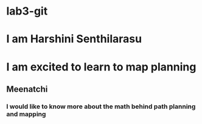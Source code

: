 # lab3-git
# I am Harshini Senthilarasu
# I am excited to learn to map planning
## Meenatchi 
### I would like to know more about the math behind path planning and mapping

